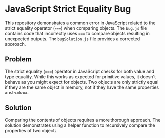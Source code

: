 # JavaScript Strict Equality Bug

This repository demonstrates a common error in JavaScript related to the strict equality operator (`===`) when comparing objects.  The `bug.js` file contains code that incorrectly uses `===` to compare objects resulting in unexpected outputs. The `bugSolution.js` file provides a corrected approach.

## Problem

The strict equality (`===`) operator in JavaScript checks for both value and type equality. While this works as expected for primitive values, it doesn't behave as you might expect for objects.  Two objects are only strictly equal if they are the same object in memory, not if they have the same properties and values.

## Solution

Comparing the contents of objects requires a more thorough approach. The solution demonstrates using a helper function to recursively compare the properties of two objects.